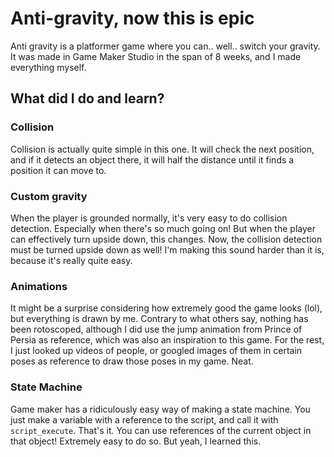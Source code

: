 # Anti-gravity, now this is epic

Anti gravity is a platformer game where you can.. well.. switch your gravity. 
It was made in Game Maker Studio in the span of 8 weeks, and I made everything myself.

## What did I do and learn? 

### Collision

Collision is actually quite simple in this one. It will check the next position, and if it detects an object there, it will half the distance until it finds a position it can move to.

### Custom gravity

When the player is grounded normally, it's very easy to do collision detection. 
Especially when there's so much going on! But when the player can effectively turn upside down, 
this changes. Now, the collision detection must be turned upside down as well! I'm making this
sound harder than it is, because it's really quite easy.

### Animations

It might be a surprise considering how extremely good the game looks (lol), but everything is drawn by 
me. Contrary to what others say, nothing has been rotoscoped, although I did use the jump animation from
Prince of Persia as reference, which was also an inspiration to this game. For the rest, I just looked up
videos of people, or googled images of them in certain poses as reference to draw those poses in my
game. Neat.

### State Machine 

Game maker has a ridiculously easy way of making a state machine. You just make a variable with a reference to the script, and call it with `script_execute`.
That's it. You can use references of the current object in that object! Extremely easy to do so. But yeah, I learned this.